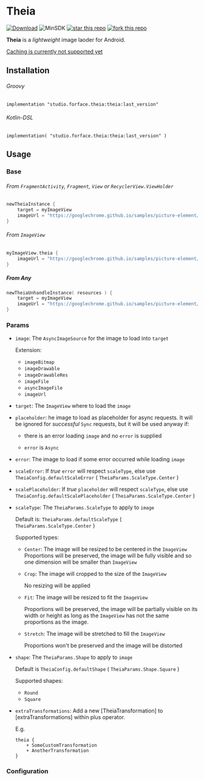 # Theia

[![Download](https://api.bintray.com/packages/4face/Theia/studio.forface.theia/images/download.svg)](https://bintray.com/4face/Theia/studio.forface.theia/_latestVersion)  ![MinSDK](https://img.shields.io/badge/MinSDK-14-f44336.svg)  [![star this repo](http://githubbadges.com/star.svg?user=4face-studi0&repo=ViewStateStore&style=flat&color=fff&background=4caf50)](https://github.com/4face-studi0/Theia)  [![fork this repo](http://githubbadges.com/fork.svg?user=4face-studi0&repo=Theia&style=flat&color=fff&background=4caf50)](https://github.com/4face-studi0/Theia/fork)



**Theia** is a *lightweight* image laoder for Android.

<u>Caching is currently not supported yet</u>



## Installation

###### Groovy

`implementation "studio.forface.theia:theia:last_version"`

###### Kotlin-DSL

`implementation( "studio.forface.theia:theia:last_version" )`



## Usage



### Base

###### From `FragmentActivity`, `Fragment`, `View` or  `RecyclerView.ViewHolder`

```kotlin
newTheiaInstance {
    target = myImageView
    imageUrl = "https://googlechrome.github.io/samples/picture-element/images/butterfly.jpg"
}
```

###### From `ImageView`

```kotlin
myImageView.theia {
    imageUrl = "https://googlechrome.github.io/samples/picture-element/images/butterfly.jpg"
}
```

##### From *Any*

```kotlin
newTheiaUnhandleInstance( resources ) {
    target = myImageView
    imageUrl = "https://googlechrome.github.io/samples/picture-element/images/butterfly.jpg"
}
```



### Params

* `image`:  The `AsyncImageSource` for the image to load into `target`

  Extension:

  * `imageBitmap`
  * `imageDrawable`
  * `imageDrawableRes`
  * `imageFile`
  * `asyncImageFile`
  * `imageUrl`



* `target`: The `ImageView` where to load the `image`



* `placeholder`: he image to load as placeholder for async requests.
  It will be ignored for *successful* `Sync` requests, but it will be used anyway if:

  * there is an error loading `image` and no `error` is supplied

  * `error` is `Async`



* `error`: The image to load if some error occurred while loading `image`



* `scaleError`: If _true_  `error` will respect `scaleType`, else use `TheiaConfig.defaultScaleError` ( `TheiaParams.ScaleType.Center` )



* `scalePlaceholder`: If _true_  `placeholder` will respect `scaleType`, else use `TheiaConfig.defaultScalePlaceholder` ( `TheiaParams.ScaleType.Center` )



* `scaleType`: The `TheiaParams.ScaleType` to apply to `image`

  Default is: `TheiaParams.defaultScaleType` ( `TheiaParams.ScaleType.Center` )

  Supported types:

  * `Center`: The image will be resized to be centered in the `ImageView`
    Proportions will be preserved, the image will be fully visible and so one dimension will be smaller than `ImageView`

  * `Crop`: The image will cropped to the size of the `ImageView`

    No resizing will be applied

  * `Fit`: The image will be resized to fit the `ImageView`

    Proportions will be preserved, the image will be partially visible on its width or height as long as the `ImageView` has not the same proportions as the image.

  * `Stretch`: The image will be stretched to fill the `ImageView`

    Proportions won't be preserved and the image will be distorted



* `shape`: The `TheiaParams.Shape` to apply to `image`

  Default is `TheiaConfig.defaultShape` ( `TheiaParams.Shape.Square` )

  Supported shapes:

  * `Round`
  * `Square`



* `extraTransformations`: Add a new [TheiaTransformation] to [extraTransformations] within plus operator.

  E.g.

  ```
  theia {
      + SomeCustomTransformation
      + AnotherTransformation
  }
  ```



### Configuration
